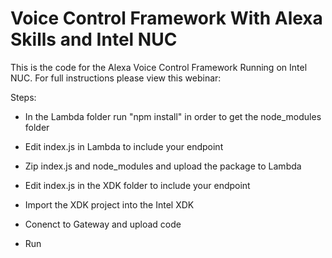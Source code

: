 # Voice Control Framework With Alexa Skills and Intel NUC #

This is the code for the Alexa Voice Control Framework Running on Intel NUC. For full instructions please view this webinar:

Steps:

* In the Lambda folder run "npm install" in order to get the node_modules folder

* Edit index.js in Lambda to include your endpoint

* Zip index.js and node_modules and upload the package to Lambda

* Edit index.js in the XDK folder to include your endpoint

* Import the XDK project into the Intel XDK

* Conenct to Gateway and upload code

* Run
